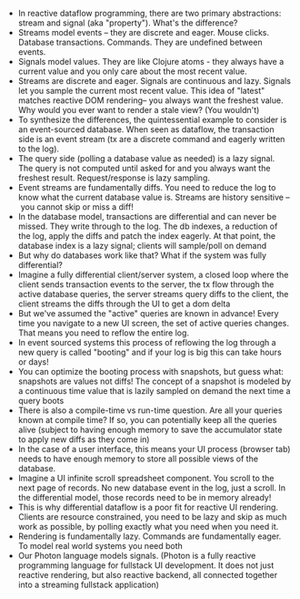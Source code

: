 - In reactive dataflow programming, there are two primary abstractions: stream and signal (aka "property"). What's the difference?
- Streams model events – they are discrete and eager. Mouse clicks. Database transactions. Commands. They are undefined between events.
- Signals model values. They are like Clojure atoms - they always have a current value and you only care about the most recent value.
- Streams are discrete and eager.
  Signals are continuous and lazy.
  Signals let you sample the current most recent value. This idea of "latest" matches reactive DOM rendering– you always want the freshest value. Why would you ever want to render a stale view? (You wouldn't)
- To synthesize the differences, the quintessential example to consider is an event-sourced database. When seen as dataflow, the transaction side is an event stream (tx are a discrete command and eagerly written to the log).
- The query side (polling a database value as needed) is a lazy signal. The query is not computed until asked for and you always want the freshest result. Request/response is lazy sampling.
- Event streams are fundamentally diffs. You need to reduce the log to know what the current database value is. Streams are history sensitive – you cannot skip or miss a diff!
- In the database model, transactions are differential and can never be missed. They write through to the log. The db indexes, a reduction of the log, apply the diffs and patch the index eagerly. At that point, the database index is a lazy signal; clients will sample/poll on demand
- But why do databases work like that? What if the system was fully differential?
- Imagine a fully differential client/server system, a closed loop where the client sends transaction events to the server, the tx flow through the active database queries, the server streams query diffs to the client, the client streams the diffs through the UI to get a dom delta
- But we've assumed the "active" queries are known in advance! Every time you navigate to a new UI screen, the set of active queries changes. That means you need to reflow the entire log.
- In event sourced systems this process of reflowing the log through a new query is called "booting" and if your log is big this can take hours or days!
- You can optimize the booting process with snapshots, but guess what: snapshots are values not diffs! The concept of a snapshot is modeled by a continuous time value that is lazily sampled on demand the next time a query boots
- There is also a compile-time vs run-time question. Are all your queries known at compile time? If so, you can potentially keep all the queries alive (subject to having enough memory to save the accumulator state to apply new diffs as they come in)
- In the case of a user interface, this means your UI process (browser tab) needs to have enough memory to store all possible views of the database.
- Imagine a UI infinite scroll spreadsheet component. You scroll to the next page of records. No new database event in the log, just a scroll. In the differential model, those records need to be in memory already!
- This is why differential dataflow is a poor fit for reactive UI rendering. Clients are resource constrained, you need to be lazy and skip as much work as possible, by polling exactly what you need when you need it.
- Rendering is fundamentally lazy. Commands are fundamentally eager. To model real world systems you need both
- Our Photon language models signals. (Photon is a fully reactive programming language for fullstack UI development. It does not just reactive rendering, but also reactive backend, all connected together into a streaming fullstack application)